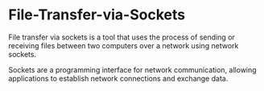 # File-Transfer-via-Sockets
File transfer via sockets is a tool that uses the process of sending or receiving files between two computers over a network using network sockets.

Sockets are a programming interface for network communication, allowing applications to establish network connections and exchange data.
